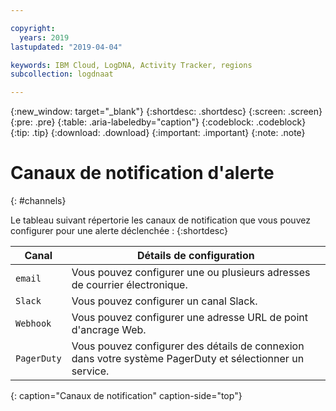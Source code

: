 ```yaml
---

copyright:
  years: 2019
lastupdated: "2019-04-04"

keywords: IBM Cloud, LogDNA, Activity Tracker, regions
subcollection: logdnaat

---
```


{:new_window: target="_blank"}
{:shortdesc: .shortdesc}
{:screen: .screen}
{:pre: .pre}
{:table: .aria-labeledby="caption"}
{:codeblock: .codeblock}
{:tip: .tip}
{:download: .download}
{:important: .important}
{:note: .note}

# Canaux de notification d'alerte
{: #channels}

Le tableau suivant répertorie les canaux de notification que vous pouvez configurer pour une alerte déclenchée :
{:shortdesc}


| Canal           | Détails de configuration | 
|-------------------|-----------------------|
| `email`             | Vous pouvez configurer une ou plusieurs adresses de courrier électronique.  | 
| `Slack`             | Vous pouvez configurer un canal Slack. |
| `Webhook`           | Vous pouvez configurer une adresse URL de point d'ancrage Web. |
| `PagerDuty`         | Vous pouvez configurer des détails de connexion dans votre système PagerDuty et sélectionner un service.|
{: caption="Canaux de notification" caption-side="top"} 




